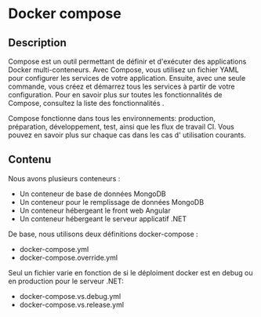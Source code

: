 # Docker compose

## Description 

Compose est un outil permettant de définir et d'exécuter des applications Docker multi-conteneurs. Avec Compose, vous utilisez un fichier YAML pour configurer les services de votre application. Ensuite, avec une seule commande, vous créez et démarrez tous les services à partir de votre configuration. Pour en savoir plus sur toutes les fonctionnalités de Compose, consultez la liste des fonctionnalités .

Compose fonctionne dans tous les environnements: production, préparation, développement, test, ainsi que les flux de travail CI. Vous pouvez en savoir plus sur chaque cas dans les cas d' utilisation courants.

## Contenu

Nous avons plusieurs conteneurs :

- Un conteneur de base de données MongoDB
- Un conteneur pour le remplissage de données MongoDB
- Un conteneur hébergeant le front web Angular
- Un conteneur hébergeant le serveur applicatif .NET

De base, nous utilisons deux définitions docker-compose :

- docker-compose.yml
- docker-compose.override.yml

Seul un fichier varie en fonction de si le déploiment docker est en debug ou en production pour le serveur .NET:

- docker-compose.vs.debug.yml
- docker-compose.vs.release.yml
